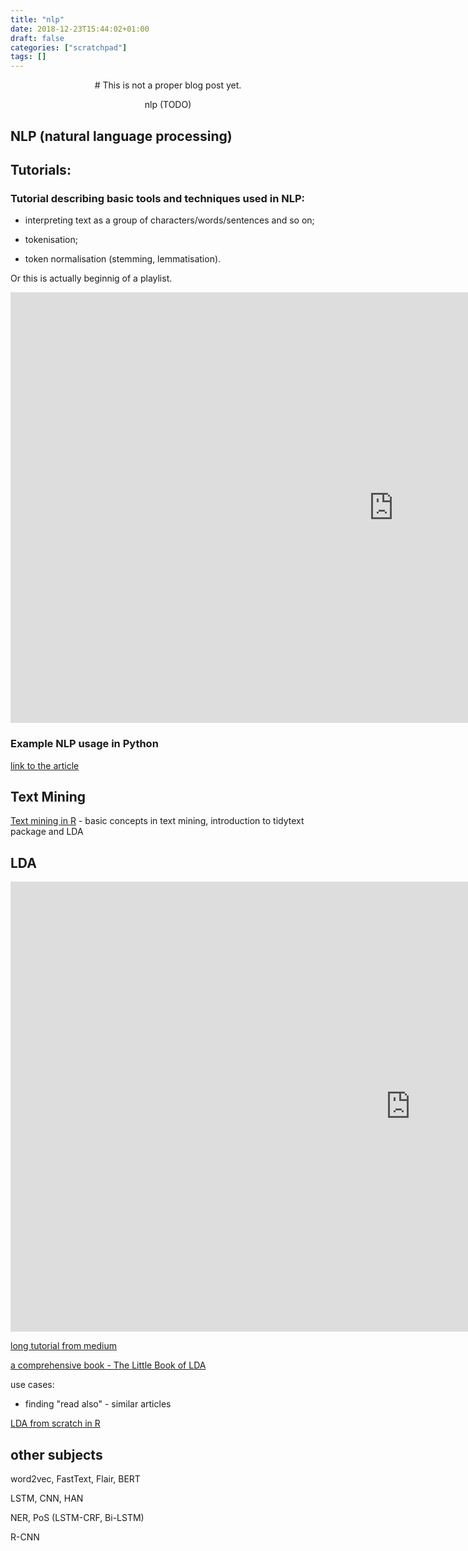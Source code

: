 ```yaml
---
title: "nlp"
date: 2018-12-23T15:44:02+01:00
draft: false
categories: ["scratchpad"]
tags: []
---
```


<center>
# This is not a proper blog post yet.

nlp (TODO)
</center>


## NLP (natural language processing)

## Tutorials:

### Tutorial describing basic tools and techniques used in NLP:

* interpreting text as a group of characters/words/sentences and so on;

* tokenisation;

* token normalisation (stemming, lemmatisation).

Or this is actually beginnig of a playlist.

<iframe width="1225" height="689" src="https://www.youtube.com/embed/nxhCyeRR75Q?list=PLIG2x2RJ_4LTF-IIu7-J3y_yg8LRe1WZq" frameborder="0" allow="accelerometer; autoplay; encrypted-media; gyroscope; picture-in-picture" allowfullscreen></iframe>

### Example NLP usage in Python

[link to the article](https://towardsdatascience.com/gentle-start-to-natural-language-processing-using-python-6e46c07addf3)

## Text Mining

[Text mining in R](https://www.tidytextmining.com/) - basic concepts in text mining, introduction to tidytext package and LDA

## LDA

<iframe width="1280" height="720" src="https://www.youtube.com/embed/3mHy4OSyRf0" frameborder="0" allow="accelerometer; autoplay; encrypted-media; gyroscope; picture-in-picture" allowfullscreen></iframe>

[long tutorial from medium](https://towardsdatascience.com/topic-modeling-and-latent-dirichlet-allocation-in-python-9bf156893c24)

[a comprehensive book - The Little Book of LDA](https://ldabook.com/background.html)

use cases:

* finding "read also" - similar articles

[LDA from scratch in R](http://brooksandrew.github.io/simpleblog/articles/latent-dirichlet-allocation-under-the-hood/)

## other subjects

word2vec, FastText, Flair, BERT

LSTM, CNN, HAN

NER, PoS (LSTM-CRF, Bi-LSTM)

R-CNN
